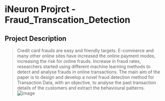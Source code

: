 # iNeuron Projrct - Fraud_Transcation_Detection

## Project Description
> Credit card frauds are easy and friendly targets. E-commerce and many other online sites have increased the online payment modes, increasing the risk for online frauds. Increase in fraud rates, researchers started using different machine learning methods to detect and analyse frauds in online transactions. The main aim of the paper is to design and develop a novel fraud detection method for Transaction Data, with an objective, to analyse the past transaction details of the customers and extract the behavioural patterns. 
![image](https://user-images.githubusercontent.com/53050668/142795972-bea2872d-139e-429a-9731-7e8ff63cb516.png)


